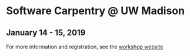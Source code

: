 # Software Carpentry @ UW Madison
## January 14 - 15, 2019

For more information and registration, see the [workshop website](https://uw-madison-datascience.github.io/2019-01-14-uwmadison-swc/)

